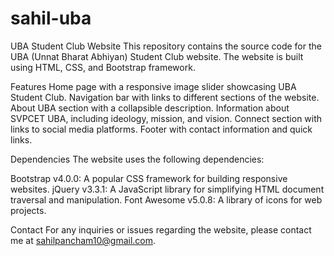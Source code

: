 # sahil-uba

UBA Student Club Website
This repository contains the source code for the UBA (Unnat Bharat Abhiyan) Student Club website. The website is built using HTML, CSS, and Bootstrap framework.

Features
Home page with a responsive image slider showcasing UBA Student Club.
Navigation bar with links to different sections of the website.
About UBA section with a collapsible description.
Information about SVPCET UBA, including ideology, mission, and vision.
Connect section with links to social media platforms.
Footer with contact information and quick links.


Dependencies
The website uses the following dependencies:

Bootstrap v4.0.0: A popular CSS framework for building responsive websites.
jQuery v3.3.1: A JavaScript library for simplifying HTML document traversal and manipulation.
Font Awesome v5.0.8: A library of icons for web projects.

Contact
For any inquiries or issues regarding the website, please contact me at sahilpancham10@gmail.com.

